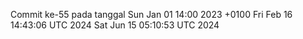 Commit ke-55 pada tanggal Sun Jan 01 14:00 2023 +0100
Fri Feb 16 14:43:06 UTC 2024
Sat Jun 15 05:10:53 UTC 2024
